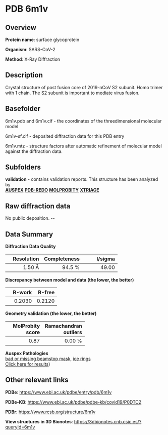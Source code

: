 # PDB 6m1v

## Overview

**Protein name**: surface glycoprotein

**Organism**: SARS-CoV-2

**Method**: X-Ray Diffraction

## Description

Crystal structure of post fusion core of 2019-nCoV S2 subunit. Homo trimer with 1 chain. The S2 subunit is important to mediate virus fusion. 

## Basefolder

6m1v.pdb and 6m1v.cif - the coordinates of the threedimensional molecular model

6m1v-sf.cif - deposited diffraction data for this PDB entry

6m1v.mtz - structure factors after automatic refinement of molecular model against the diffraction data.

## Subfolders





**validation** - contains validation reports. This structure has been analyzed by <br>[**AUSPEX**](https://github.com/thorn-lab/coronavirus_structural_task_force/tree/master/pdb/surface_glycoprotein/SARS-CoV-2/6m1v/validation/auspex) [**PDB-REDO**](https://github.com/thorn-lab/coronavirus_structural_task_force/tree/master/pdb/surface_glycoprotein/SARS-CoV-2/6m1v/validation/pdb-redo) [**MOLPROBITY**](https://github.com/thorn-lab/coronavirus_structural_task_force/tree/master/pdb/surface_glycoprotein/SARS-CoV-2/6m1v/validation/molprobity) [**XTRIAGE**](https://github.com/thorn-lab/coronavirus_structural_task_force/blob/master/pdb/surface_glycoprotein/SARS-CoV-2/6m1v/validation/Xtriage_output.log)  



## Raw diffraction data

No public deposition. --<br> 

## Data Summary
**Diffraction Data Quality**

|   | Resolution | Completeness| I/sigma |
|---|-------------:|----------------:|--------------:|
|   |1.50 Å|94.5  %|<img width=50/>49.00|

**Discrepancy between model and data (the lower, the better)**

|   | **R-work**| **R-free**   
|---|-------------:|----------------:|           
||  0.2030|  0.2120|

**Geometry validation (the lower, the better)**

|   |**MolProbity<br>score**| **Ramachandran<br>outliers** 
|---|-------------:|----------------:|
||  0.87|  0.00 %|

**Auspex Pathologies**<br> [bad or missing beamstop mask](https://www.auspex.de/pathol/#2), [ice rings](https://www.auspex.de/pathol/#1)<br>[Click here for results](https://github.com/thorn-lab/coronavirus_structural_task_force/blob/master/pdb/surface_glycoprotein/SARS-CoV-2/6m1v/validation/auspex/6m1v_auspex_comments.txt))

 



## Other relevant links 
**PDBe**:  https://www.ebi.ac.uk/pdbe/entry/pdb/6m1v

**PDBe-KB**: https://www.ebi.ac.uk/pdbe/pdbe-kb/covid19/P0DTC2 
 
**PDBr**: https://www.rcsb.org/structure/6m1v 

**View structures in 3D Bionotes**: https://3dbionotes.cnb.csic.es/?queryId=6m1v

